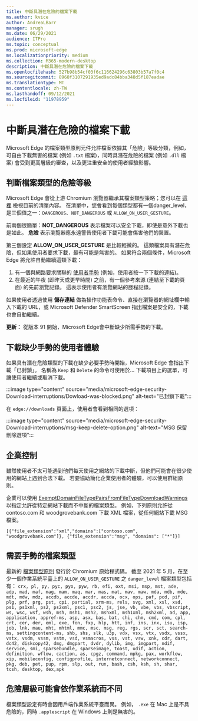 ```yaml
---
title: 中斷具潛在危險的檔案下載
ms.author: kvice
author: AndreaLBarr
manager: srugh
ms.date: 06/29/2021
audience: ITPro
ms.topic: conceptual
ms.prod: microsoft-edge
ms.localizationpriority: medium
ms.collection: M365-modern-desktop
description: 中斷具潛在危險的檔案下載
ms.openlocfilehash: 527b98b54cf03f6c116624296c63803b57a7f0c4
ms.sourcegitcommit: 8968f3107291935ed9adc84bba348d5f187eadae
ms.translationtype: MT
ms.contentlocale: zh-TW
ms.lasthandoff: 09/12/2021
ms.locfileid: "11978959"
---
```

# <a name="interrupting-downloads-of-potentially-dangerous-files"></a>中斷具潛在危險的檔案下載

Microsoft Edge 的檔案類型原則元件允許檔案依據其「危險」等級分類，例如，可自由下載無害的檔案 (例如 `.txt` 檔案)，同時具潛在危險的檔案 (例如 `.dll` 檔案) 會受到更高層級的審查，以及更注重安全的使用者經驗影響。

## <a name="determining-the-danger-level-of-a-file-type"></a>判斷檔案類型的危險等級

Microsoft Edge 會從上游 Chromium 瀏覽器繼承其檔案類型策略；您可以在 [這裡](https://source.chromium.org/chromium/chromium/src/+/main:components/safe_browsing/core/resources/download_file_types.asciipb) 檢視目前的清單內容。 在清單中，您會看到每個類型都有一個danger_level，是三個值之一：`DANGEROUS`、`NOT_DANGEROUS` 或 `ALLOW_ON_USER_GESTURE`。

前兩個很簡單：**NOT_DANGEROUS** 表示檔案可以安全下載，即使是意外下載也是如此。 **危險** 表示瀏覽器應永遠警告使用者下載可能會傷害他們的裝置。

第三個設定 **ALLOW_ON_USER_GESTURE** 是比較輕微的。 這類檔案具有潛在危險，但如果使用者要求下載，最有可能是無害的。 如果符合兩個條件，Microsoft Edge 將允許自動繼續這類下載：

1. 有一個與網路要求關聯的 [使用者手勢](https://textslashplain.com/2020/05/18/browser-basics-user-gestures/) (例如，使用者按一下下載的連結)。
2. 在最近的午夜 (即昨天或更早時間) 之前，有一個參考來源 (連結至下載的頁面) 的先前瀏覽記錄。 這表示使用者有瀏覽網站的歷程記錄。

如果使用者透過使用 **儲存連結** 做為操作功能表命令、直接在瀏覽器的網址欄中輸入下載的 URL，或 Microsoft Defender SmartScreen 指出檔案是安全的，下載也會自動繼續。

**更新：** 從版本 91 開始，Microsoft Edge會中斷缺少所需手勢的下載。

## <a name="user-experience-for-downloads-lacking-gestures"></a>下載缺少手勢的使用者體驗

如果具有潛在危險類型的下載在缺少必要手勢時開始，Microsoft Edge 會指出下載「已封鎖」。 名稱為 `Keep` 和 `Delete` 的命令可使用於...  下載項目上的選單，可讓使用者繼續或取消下載。

:::image type="content" source="media/microsoft-edge-security-Download-interruptions/Dowload-was-blocked.png" alt-text="已封鎖下載":::

在 `edge://downloads` 頁面上，使用者會看到相同的選項：

:::image type="content" source="media/microsoft-edge-security-Download-interruptions/msg-keep-delete-option.png" alt-text="MSG 保留刪除選項":::

## <a name="enterprise-controls"></a>企業控制

雖然使用者不太可能遇到他們每天使用之網站的下載中斷，但他們可能會在很少使用的網站上遇到合法下載。 若要協助簡化企業使用者的體驗，可以使用群組原則。

企業可以使用 [ExemptDomainFileTypePairsFromFileTypeDownloadWarnings](/deployedge/microsoft-edge-policies#exemptdomainfiletypepairsfromfiletypedownloadwarnings) 以指定允許從特定網站下載而不中斷的檔案類型。 例如，下列原則允許從 contoso.com 和 woodgrovebank.com 下載 XML 檔案，從任何網站下載 MSG 檔案。

`[{"file_extension":"xml","domains":["contoso.com", "woodgrovebank.com"]},
{"file_extension":"msg", "domains": ["*"]}]`

## <a name="file-types-requiring-a-gesture"></a>需要手勢的檔案類型

最新的 [檔案類型原則](https://source.chromium.org/chromium/chromium/src/+/main:components/safe_browsing/core/resources/download_file_types.asciipb) 發行於 Chromium 原始程式碼。 截至 2021 年 5 月，在至少一個作業系統平臺上的 `ALLOW_ON_USER_GESTURE` 之 `danger_level` 檔案類型包括有：
`crx, pl, py, pyc, pyo, pyw, rb, efi, oxt, msi, msp, mst, ade, adp, mad, maf, mag, mam, maq, mar, mas, mat, mav, maw, mda, mdb, mde, mdt, mdw, mdz, accdb, accde, accdr, accda, ocx, ops, paf, pcd, pif, plg, prf, prg, pst, cpi, partial, xrm-ms, rels, svg, xml, xsl, xsd, ps1, ps1xml, ps2, ps2xml, psc1, psc2, js, jse, vb, vbe, vbs, vbscript, ws, wsc, wsf, wsh, msh, msh1, msh2, mshxml, msh1xml, msh2xml, ad, app, application, appref-ms, asp, asx, bas, bat, chi, chm, cmd, com, cpl, crt, cer, der, eml, exe, fon, fxp, hlp, htt, inf, ins, inx, isu, isp, job, lnk, mau, mht, mhtml, mmc, msc, msg, reg, rgs, scr, sct, search-ms, settingcontent-ms, shb, shs, slk, u3p, vdx, vsx, vtx, vsdx, vssx, vstx, vsdm, vssm, vstm, vsd, vsmacros, vss, vst, vsw, xnk, cdr, dart, dc42, diskcopy42, dmg, dmgpart, dvdr, dylib, img, imgpart, ndif, service, smi, sparsebundle, sparseimage, toast, udif, action, definition, wflow, caction, as, cpgz, command, mpkg, pax, workflow, xip, mobileconfig, configprofile, internetconnect, networkconnect, pkg, deb, pet, pup, rpm, slp, out, run, bash, csh, ksh, sh, shar, tcsh, desktop, dex,apk`

## <a name="danger-level-may-vary-by-operating-system"></a>危險層級可能會依作業系統而不同

檔案類型設定有時會因用戶端作業系統平臺而異。 例如， `.exe` 在 Mac 上是不具危險的，同時 `.applescript` 在 Windows 上則是無害的。
